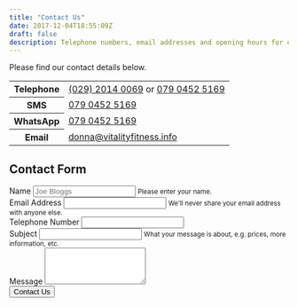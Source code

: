 ```yaml
---
title: "Contact Us"
date: 2017-12-04T18:55:09Z
draft: false
description: Telephone numbers, email addresses and opening hours for our sports massage clinic.
---
```


Please find our contact details below.

<table class="table table-striped">
  <tbody>
    <tr>
      <th scope="row">Telephone</th>
      <td><a href="tel:+442920140069">(029) 2014 0069</a> or <a onclick="return gtag_report_conversion();" href="tel:+447904525169">079 0452 5169</a></td>
    </tr>
    <tr>
      <th scope="row">SMS</th>
      <td><a href="sms:+447904525169">079 0452 5169</a></td>
    </tr>
    <tr>
      <th scope="row">WhatsApp</th>
      <td><a href="https://api.whatsapp.com/send?phone=447904525169">079 0452 5169</a></td>
    </tr>
    <tr>
      <th scope="row">Email</th>
      <td><a href="mailto:donna@vitalityfitness.info">donna@vitalityfitness.info</a></td>
    </tr>
  </tbody>
</table>

<!-- Alternatively, you can use the form at the bottom of this page. -->

<!-- ## Opening Hours

These are our clinic opening hours. You can find our availability on a particular day by <a href="https://vitfitcdf.as.me/">booking an appointment</a>.

<table class="table table-striped">
  <thead>
    <tr>
      <th scope="col">Weekday</th>
      <th scope="col">Opening Hours</th>
    </tr>
  </thead>
  <tbody>
    <tr>
      <th scope="row">Mon</th>
      <td>15:30 - 21:00</td>
    </tr>
    <tr>
      <th scope="row">Tues - Fri</th>
      <td>09:30 - 15:00, 17:30 - 21:00</td>
    </tr>
    <tr>
      <th scope="row">Sat</th>
      <td>09:30 - 12:00</td>
    </tr>
    <tr>
      <th scope="row">Mon - Sun</th>
      <td>Closed</td>
    </tr>
  </tbody>
</table> -->

## Contact Form

<form action="https://formspree.io/donna@vitalityfitness.info" method="post">
  <input type="hidden" name="_next" value="http://www.cardiffsportsmassage.co.uk/contact-received">
  <div class="form-group">
    <label for="name">Name</label>
    <input type="text" class="form-control" name="name" maxlength="200" required aria-describedby="nameHelp" placeholder="Joe Bloggs">
    <small id="nameHelp" class="form-text text-muted">Please enter your name.</small>
  </div>
  <div class="form-group">
    <label for="email">Email Address</label>
    <input type="email" class="form-control" name="email" maxlength="200" required aria-describedby="emailHelp">
    <small id="emailHelp" class="form-text text-muted">We'll never share your email address with anyone else.</small>
  </div>
  <div class="form-group">
    <label for="telephone">Telephone Number</label>
    <input type="text" class="form-control" name="telephone" maxlength="200" required>
  </div>
  <div class="form-group">
    <label for="_subject">Subject</label>
    <input type="text" class="form-control" name="_subject" maxlength="200" aria-describedby="subjectHelp">
    <small id="subjectHelp" class="form-text text-muted">What your message is about, e.g. prices, more information, etc.</small>
  </div>
  <div class="form-group">
    <label for="message">Message</label>
    <textarea rows="4" class="form-control" name="message" maxlength="200" required></textarea>
  </div>
  <div class="form-group">
    <input class="btn btn-primary" type="submit" value="Contact Us">
  </div>
</form>
